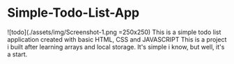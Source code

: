 # Simple-Todo-List-App
![todo](./assets/img/Screenshot-1.png =250x250)
This is a simple todo list application created with basic HTML, CSS and JAVASCRIPT
This is a project i built after learning arrays and local storage.
It's simple i know, but well, it's a start.
